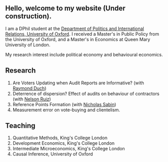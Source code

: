 ## Hello, welcome to my website (Under construction).

I am a DPhil student at the [Department of Politics and International Relations, University of Oxford](https://github.com/ftraposo/home/edit/master/README.md). 
I received a Master's in Public Policy from the University of Oxford, and a Master's in Economics at Queen Mary University of London.

My research interest include political economy and behavioural economics. 


## Research

1. Are Voters Updating when Audit Reports are Informative? (with [Raymond Duch](https://www.raymondduch.com/))
2. Deterrence of dispersion?  Effect of audits on behaviour of contractors (with [Nelson Ruiz](https://www.politics.ox.ac.uk/academic-staff/nelson-ruiz-guarin.html))
3. Reference Points Formation (with [Nicholas Sabin](https://www.cabdyn.ox.ac.uk/people_pages/complexity_people_sabin.asp))
4. Measurement error on vote-buying and clientelism.

## Teaching
1. Quantitative Methods, King's College London 
2. Development Economics, King's College London
3. Intermediate Microeconomics, King's College London
4. Causal Inference, University of Oxford
